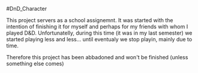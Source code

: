 #DnD_Character

This project servers as a school assignemnt. It was started with the intention of finishing it for myself and perhaps for my friends with whom I played D&D. Unfortunatelly, during this time (it was in my last semester) we started playing less and less... until eventualy we stop playin, mainly due to time. 

Therefore this project has been abbadoned and won't be finished (unless something else comes)

